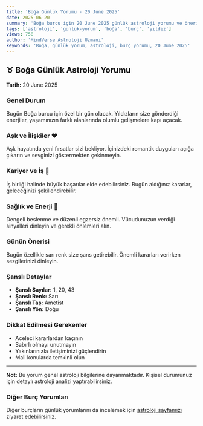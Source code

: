 ```yaml
---
title: 'Boğa Günlük Yorumu - 20 June 2025'
date: 2025-06-20
summary: 'Boğa burcu için 20 June 2025 günlük astroloji yorumu ve önerileri.'
tags: ['astroloji', 'günlük-yorum', 'boğa', 'burç', 'yıldız']
views: 758
author: 'MindVerse Astroloji Uzmanı'
keywords: 'Boğa, günlük yorum, astroloji, burç yorumu, 20 June 2025'
---
```


## ♉ Boğa Günlük Astroloji Yorumu

**Tarih:** 20 June 2025

### Genel Durum

Bugün Boğa burcu için özel bir gün olacak. Yıldızların size gönderdiği enerjiler, yaşamınızın farklı alanlarında olumlu gelişmelere kapı açacak.

### Aşk ve İlişkiler ❤️

Aşk hayatında yeni fırsatlar sizi bekliyor. İçinizdeki romantik duyguları açığa çıkarın ve sevginizi göstermekten çekinmeyin.

### Kariyer ve İş 💼

İş birliği halinde büyük başarılar elde edebilirsiniz. Bugün aldığınız kararlar, geleceğinizi şekillendirebilir.

### Sağlık ve Enerji 🌟

Dengeli beslenme ve düzenli egzersiz önemli. Vücudunuzun verdiği sinyalleri dinleyin ve gerekli önlemleri alın.

### Günün Önerisi

Bugün özellikle sarı renk size şans getirebilir. Önemli kararları verirken sezgilerinizi dinleyin.

### Şanslı Detaylar

- **Şanslı Sayılar:** 1, 20, 43
- **Şanslı Renk:** Sarı
- **Şanslı Taş:** Ametist
- **Şanslı Yön:** Doğu

### Dikkat Edilmesi Gerekenler

- Aceleci kararlardan kaçının
- Sabırlı olmayı unutmayın
- Yakınlarınızla iletişiminizi güçlendirin
- Mali konularda temkinli olun

---

**Not:** Bu yorum genel astroloji bilgilerine dayanmaktadır. Kişisel durumunuz için detaylı astroloji analizi yaptırabilirsiniz.

### Diğer Burç Yorumları

Diğer burçların günlük yorumlarını da incelemek için [astroloji sayfamızı](https://www.mindversedaily.com) ziyaret edebilirsiniz.
